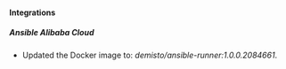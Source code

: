 
#### Integrations

##### Ansible Alibaba Cloud

- Updated the Docker image to: *demisto/ansible-runner:1.0.0.2084661*.

